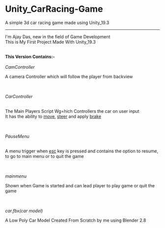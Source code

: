 # Unity_CarRacing-Game
A simple 3d car racing game made using Unity_19.3 <br><hr>
I'm Ajay Das, new in the field of Game Development<br>
This is My First Project Made With Unity_19.3<br><br>

<b>This Version Contains:-</b><br><br>
<i>CamController</i><br>
<p>A camera Controller which will follow the player from backview</p><br><br>
<i>CarController</i><br><br>
<p>The Main Players Script Wg=hich Controllers the car on user input<br>
It has the ability to <u>move</u>, <u>steer</u> and apply <u>brake</u></p><br><br>
<i>PauseMenu</i><br><br>
<p>A menu trigger when <u>esc</u> key is pressed and contains the option to resume, to go to main menu or to quit the game</p><br><br>
<i>mainmenu</i><br>
<p>Shown when Game is started and can lead player to play game or quit the game</p><br><br>
<i>car.fbx(car model)</i><br>
<p>A Low Poly Car Model Created From Scratch by me using Blender 2.8</p>
